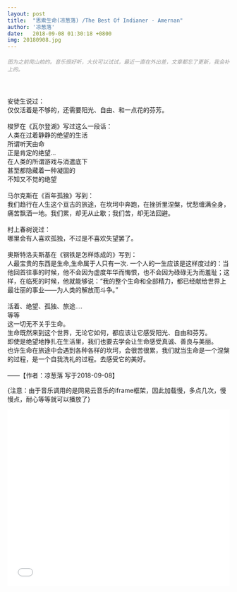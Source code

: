 ```yaml
---
layout: post
title:  "思索生命(凉葱落) /The Best Of Indianer - Amernan"
author: '凉葱落'
date:   2018-09-08 01:30:18 +0800
img: 20180908.jpg
---
```

<h5 style="color:#999; font-size:12px;font-weight:300">图为之前爬山拍的。音乐很好听，大伙可以试试，最近一直在外出差，文章都忘了更新，我会补上的。</h5>
<br>
<br>
安徒生说过：<br>
仅仅活着是不够的，还需要阳光、自由、和一点花的芬芳。<br>
<br>
梭罗在《瓦尔登湖》写过这么一段话：<br>
人类在过着静静的绝望的生活<br>
所谓听天由命<br>
正是肯定的绝望...<br>
在人类的所谓游戏与消遣底下<br>
甚至都隐藏着一种凝固的<br>
不知又不觉的绝望<br>
<br>
马尔克斯在《百年孤独》写到：<br>
我们趋行在人生这个亘古的旅途，在坎坷中奔跑，在挫折里涅槃，忧愁缠满全身，痛苦飘洒一地。我们累，却无从止歇；我们苦，却无法回避。<br>
<br>
村上春树说过：<br>
哪里会有人喜欢孤独，不过是不喜欢失望罢了。<br>
<br>
奥斯特洛夫斯基在《钢铁是怎样炼成的》写到：<br>
人最宝贵的东西是生命,生命属于人只有一次. 一个人的一生应该是这样度过的：当他回首往事的时候，他不会因为虚度年华而悔恨，也不会因为碌碌无为而羞耻；这样，在临死的时候，他就能够说：“我的整个生命和全部精力，都已经献给世界上最壮丽的事业——为人类的解放而斗争。”<br>
<br>
活着、绝望、孤独、旅途....<br>
等等<br>
这一切无不关乎生命。<br>
生命既然来到这个世界，无论它如何，都应该让它感受阳光、自由和芬芳。<br>
即使是绝望地挣扎在生活里，我们也要去学会让生命感受真诚、善良与美丽。<br>
也许生命在旅途中会遇到各种各样的坎坷，会很苦很累，我们就当生命是一个涅槃的过程，是一个自我洗礼的过程。去感受它的美好。<br>

<br>
——【作者：凉葱落 写于2018-09-08】

{注意：由于音乐调用的是网易云音乐的iframe框架，因此加载慢，多点几次，慢慢点，耐心等等就可以播放了}
<iframe frameborder="0" src="//music.163.com/outchain/player?type=1&id=111143&auto=1&height=430" allowfullscreen style="width:100%;height:400px"></iframe>
